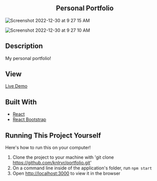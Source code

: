 <h2 align="center"> Personal Portfolio </h2>

![Screenshot 2022-12-30 at 9 27 15 AM](https://user-images.githubusercontent.com/91632194/210080915-58419e09-9805-42fb-aee7-d4b73c2b8a76.png)

![Screenshot 2022-12-30 at 9 27 10 AM](https://user-images.githubusercontent.com/91632194/210080924-6eb33487-a16c-4006-87e2-f6ec18ad161e.png)

## Description
My personal portfolio! 

## View
[Live Demo](https://knlrvr.com/)

## Built With
- [React](https://reactjs.org/docs/getting-started.html)
- [React Bootstrap](https://react-bootstrap.github.io/)

## Running This Project Yourself
Here's how to run this on your computer!

1. Clone the project to your machine with 'git clone https://github.com/knlrvr/portfolio.git'
2. On a command line inside of the application's folder, run `npm start`
3. Open [http://localhost:3000](http://localhost:3000) to view it in the browser
